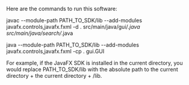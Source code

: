 Here are the commands to run this software:

javac --module-path PATH_TO_SDK/lib --add-modules javafx.controls,javafx.fxml -d . src/main/java/gui/*.java src/main/java/search/*.java

java --module-path PATH_TO_SDK/lib --add-modules javafx.controls,javafx.fxml -cp . gui.GUI

For example, if the JavaFX SDK is installed in the current directory, you would replace PATH_TO_SDK/lib with the absolute path to the current directory + the current directory + /lib.